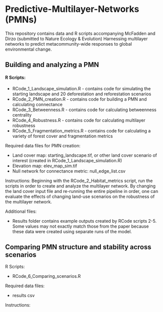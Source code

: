 # Predictive-Multilayer-Networks (PMNs)
This repository contains data and R scripts accompanying McFadden and Dirzo (submitted to Nature Ecology & Evolution) Harnessing multilayer networks to predict metacommunity-wide responses to global environmental change. 

Building and analyzing a PMN
-

#### R Scripts:
- RCode_1_Landscape_simulation.R - contains code for simulating the starting landscape and 20 deforestation and reforestation scenarios
- RCode_2_PMN_creation.R - contains code for building a PMN and calculating connectance
- RCode_3_Betweenness.R - contains code for calculating betweenness centrality
- RCode_4_Robustness.R - contains code for calculating multilayer robustness
- RCode_5_Fragmentation_metrics.R - contains code for calculating a variety of forest cover and fragmentation metrics


Required data files for PMN creation:
-	Land cover map: starting_landscape.tif, or other land cover scenario of interest (created in RCode_1_Landscape_simulation.R)
-	Elevation map: elev_map_sim.tif
- Null network for connectance metric: null_edge_list.csv


Instructions:
Beginning with the RCode_2_Habitat_metrics script, run the scripts in order to create and analyze the multilayer network. By changing the land cover input file and re-running the entire pipeline in order, one can evaluate the effects of changing land-use scenarios on the robustness of the multilayer network.


Additional files:
- Results folder contains example outputs created by RCode scripts 2-5. Some values may not exactly match those from the paper because these data were created using separate runs of the model.


Comparing PMN structure and stability across scenarios
-

R Scripts:
- RCode_6_Comparing_scenarios.R

Required data files:
- results csv

Instructions:


